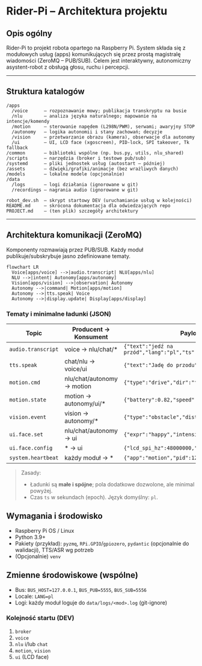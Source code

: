 # Rider-Pi – Architektura projektu

## Opis ogólny
Rider-Pi to projekt robota opartego na Raspberry Pi. System składa się z modułowych usług (apps) komunikujących się przez prostą magistralę wiadomości (ZeroMQ – PUB/SUB). Celem jest interaktywny, autonomiczny asystent-robot z obsługą głosu, ruchu i percepcji.

---

## Struktura katalogów
```
/apps
  /voice      – rozpoznawanie mowy; publikacja transkryptu na busie
  /nlu        – analiza języka naturalnego; mapowanie na intencje/komendy
  /motion     – sterowanie napędem (L298N/PWM), serwami; awaryjny STOP
  /autonomy   – logika autonomii i stany zachowań; decyzje
  /vision     – przetwarzanie obrazu (kamera), obserwacje dla autonomy
  /ui         – UI, LCD face (xgoscreen), PID-lock, SPI takeover, Tk fallback
/common       – biblioteki wspólne (np. bus.py, utils, nlu_shared)
/scripts      – narzędzia (broker i testowe pub/sub)
/systemd      – pliki jednostek usług (autostart – później)
/assets       – dźwięki/grafiki/animacje (bez wrażliwych danych)
/models       – lokalne modele (opcjonalnie)
/data
  /logs       – logi działania (ignorowane w git)
  /recordings – nagrania audio (ignorowane w git)

robot_dev.sh  – skrypt startowy DEV (uruchamianie usług w kolejności)
README.md     – skrócona dokumentacja dla odwiedzających repo
PROJECT.md    – (ten plik) szczegóły architektury
```

---

## Architektura komunikacji (ZeroMQ)

Komponenty rozmawiają przez PUB/SUB. Każdy moduł publikuje/subskrybuje jasno zdefiniowane tematy.

```mermaid
flowchart LR
  Voice[apps/voice] -->|audio.transcript| NLU[apps/nlu]
  NLU -->|intent| Autonomy[apps/autonomy]
  Vision[apps/vision] -->|observation| Autonomy
  Autonomy -->|command| Motion[apps/motion]
  Autonomy -->|tts.speak| Voice
  Autonomy -->|display.update| Display[apps/display]
```

### Tematy i minimalne ładunki (JSON)

| Topic              | Producent → Konsument             | Payload (minimal) |
|--------------------|-----------------------------------|-------------------|
| `audio.transcript` | voice → nlu/chat/*                 | `{"text":"jedź na przód","lang":"pl","ts":123,"source":"voice"}` |
| `tts.speak`        | chat/nlu → voice/ui               | `{"text":"Jadę do przodu","voice":"pl"}` |
| `motion.cmd`       | nlu/chat/autonomy → motion        | `{"type":"drive","dir":"forward","speed":0.6,"dur":1.0}` |
| `motion.state`     | motion → autonomy/ui/*            | `{"battery":0.82,"speed":0.0,"ts":123}` |
| `vision.event`     | vision → autonomy/*               | `{"type":"obstacle","dist_cm":23,"ts":123}` |
| `ui.face.set`      | nlu/chat/autonomy → ui            | `{"expr":"happy","intensity":0.7,"blink":true}` |
| `ui.face.config`   | * → ui                            | `{"lcd_spi_hz":48000000,"backend":"lcd"}` |
| `system.heartbeat` | każdy moduł → *                   | `{"app":"motion","pid":1234,"ver":"0.1.0","ts":123}` |

> Zasady:
> - Ładunki są **małe i spójne**; pola dodatkowe dozwolone, ale minimal powyżej.
> - Czas `ts` w sekundach (epoch). Język domyślny: `pl`.

## Wymagania i środowisko
- Raspberry Pi OS / Linux
- Python 3.9+
- Pakiety (przykład): `pyzmq`, `RPi.GPIO`/`gpiozero`, `pydantic` (opcjonalnie do walidacji), TTS/ASR wg potrzeb
- (Opcjonalnie) `venv`

## Zmienne środowiskowe (wspólne)

- Bus: `BUS_HOST=127.0.0.1`, `BUS_PUB=5555`, `BUS_SUB=5556`
- Locale: `LANG=pl`
- Logi: każdy moduł loguje do `data/logs/<mod>.log` (git-ignore)

### Kolejność startu (DEV)

1. `broker`  
2. `voice`  
3. `nlu` i/lub `chat`  
4. `motion`, `vision`  
5. `ui` (LCD face)
